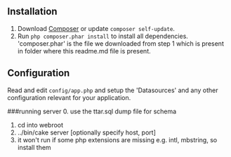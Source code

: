 ## Installation

1. Download [Composer](http://getcomposer.org/doc/00-intro.md) or update `composer self-update`.
2. Run `php composer.phar install` to install all dependencies. 
   'composer.phar' is the file we downloaded from step 1 which is present in folder where this readme.md file
    is present.

## Configuration

Read and edit `config/app.php` and setup the 'Datasources' and any other
configuration relevant for your application.

###running server
0. use the ttar.sql dump file for schema 
1. cd into webroot
2. ../bin/cake server [optionally specify host, port]
3. it won't run if some php extensions are missing e.g. intl, mbstring, so install them

